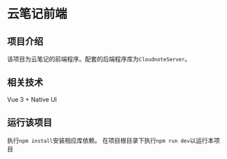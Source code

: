# 云笔记前端

## 项目介绍

该项目为云笔记的前端程序。配套的后端程序库为`CloudnoteServer`。

## 相关技术

Vue 3 + Native UI

## 运行该项目

执行`npm install`安装相应库依赖。
在项目根目录下执行`npm run dev`以运行本项目
